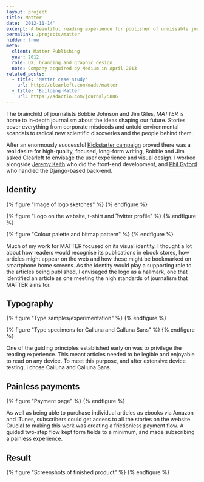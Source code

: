 ```yaml
---
layout: project
title: Matter
date: '2012-11-14'
excerpt: A beautiful reading experience for publisher of unmissable journalism.
permalink: /projects/matter
hidden: true
meta:
  client: Matter Publishing
  year: 2012
  role: UX, branding and graphic design
  note: Company acquired by Medium in April 2013
related_posts:
  - title: 'Matter case study'
    url: http://clearleft.com/made/matter
  - title: 'Building Matter'
    url: https://adactio.com/journal/5886
---
```

The brainchild of journalists Bobbie Johnson and Jim Giles, _MATTER_ is home to in-depth journalism about the ideas shaping our future. Stories cover everything from corporate misdeeds and untold environmental scandals to radical new scientific discoveries and the people behind them.

After an enormously successful [Kickstarter campaign][1] proved there was a real desire for high-quality, focused, long-form writing, Bobbie and Jim asked Clearleft to envisage the user experience and visual design. I worked alongside [Jeremy Keith][2] who did the front-end development, and [Phil Gyford][3] who handled the Django-based back-end.

## Identity
{% figure "Image of logo sketches" %}
{% endfigure %}

{% figure "Logo on the website, t-shirt and Twitter profile" %}
{% endfigure %}

{% figure "Colour palette and bitmap pattern" %}
{% endfigure %}

Much of my work for MATTER focused on its visual identity. I thought a lot about how readers would recognise its publications in ebook stores, how articles might appear on the web and how these might be bookmarked on smartphone home screens. As the identity would play a supporting role to the articles being published, I envisaged the logo as a hallmark, one that identified an article as one meeting the high standards of journalism that MATTER aims for.

## Typography
{% figure "Type samples/experimentation" %}
{% endfigure %}

{% figure "Type specimens for Calluna and Calluna Sans" %}
{% endfigure %}

One of the guiding principles established early on was to privilege the reading experience. This meant articles needed to be legible and enjoyable to read on any device. To meet this purpose, and after extensive device testing, I chose Calluna and Calluna Sans.

## Painless payments
{% figure "Payment page" %}
{% endfigure %}

As well as being able to purchase individual articles as ebooks via Amazon and iTunes, subscribers could get access to all the stories on the website. Crucial to making this work was creating a frictionless payment flow. A guided two-step flow kept form fields to a minimum, and made subscribing a painless experience.

## Result
{% figure "Screenshots of finished product" %}
{% endfigure %}

[1]: http://www.kickstarter.com/projects/readmatter/matter
[2]: http://clearleft.com/is/jeremy-keith/
[3]: http://www.gyford.com/
